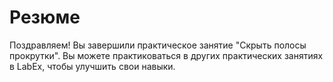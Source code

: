 # Резюме

Поздравляем! Вы завершили практическое занятие "Скрыть полосы прокрутки". Вы можете практиковаться в других практических занятиях в LabEx, чтобы улучшить свои навыки.
